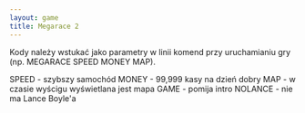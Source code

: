 ```yaml
---
layout: game
title: Megarace 2
---
```


Kody należy wstukać jako parametry w linii komend przy 
uruchamianiu
gry (np. MEGARACE SPEED MONEY MAP).

SPEED 		- szybszy samochód
MONEY 		- 99,999 kasy na dzień dobry
MAP 		- w czasie wyścigu wyświetlana jest mapa
GAME 		- pomija intro
NOLANCE 	- nie ma Lance Boyle'a
